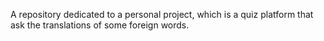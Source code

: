A repository dedicated to a personal project, which is a quiz platform that ask the translations of some foreign words.
